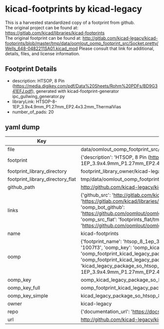 # kicad-footprints by kicad-legacy  
This is a harvested standardized copy of a footprint from github.  
The original project can be found at:  
https://gitlab.com/kicad/libraries/kicad-footprints  
The original footprint can be found at:
http://gitlab.com/kicad-legacy/kicad-footprints/blob/master/tmp/data/oomlout_oomp_footprint_src/Socket.pretty/Wells_648-0482211SA01.kicad_mod
Please consult that link for additional, details, files, and license information.  
## Footprint Details
* description: HTSOP, 8 Pin (https://media.digikey.com/pdf/Data%20Sheets/Rohm%20PDFs/BD9G341EFJ.pdf), generated with kicad-footprint-generator ipc_gullwing_generator.py  
* libraryLink: HTSOP-8-1EP_3.9x4.9mm_P1.27mm_EP2.4x3.2mm_ThermalVias  
* number_of_pads: 20  
## yaml dump  
| Key | Value |  
| --- | --- |  
| file | data/oomlout_oomp_footprint_src/kicad-footprints/Package_SO.pretty/HTSOP-8-1EP_3.9x4.9mm_P1.27mm_EP2.4x3.2mm_ThermalVias.kicad_mod |  
| footprint | {'description': 'HTSOP, 8 Pin (https://media.digikey.com/pdf/Data%20Sheets/Rohm%20PDFs/BD9G341EFJ.pdf), generated with kicad-footprint-generator ipc_gullwing_generator.py', 'libraryLink': 'HTSOP-8-1EP_3.9x4.9mm_P1.27mm_EP2.4x3.2mm_ThermalVias', 'number_of_pads': 20} |  
| footprint_library_directory | footprint_library_owner/kicad-legacy_kicad-footprints |  
| footprint_library_directory_flat | tmp/data/oomlout_oomp_footprint_src/footprints_flat/kicad_legacy_package_so_htsop_8_1ep_3_9x4_9mm_p1_27mm_ep2_4x3_2mm_thermalvias/working |  
| github_path | http://github.com/kicad-legacy/kicad-footprints/blob/master/tmp/data/oomlout_oomp_footprint_src/Package_SO.pretty/HTSOP-8-1EP_3.9x4.9mm_P1.27mm_EP2.4x3.2mm_ThermalVias.kicad_mod |  
| links | {'github_src': 'http://gitlab.com/kicad-legacy/kicad-footprints/blob/master/tmp/data/oomlout_oomp_footprint_src/Socket.pretty/Wells_648-0482211SA01.kicad_mod', 'github_src_repo': 'https://gitlab.com/kicad/libraries/kicad-footprints', 'oomp_bot': 'tmp/data/oomlout_oomp_footprint_src/footprints/kicad_legacy_package_so_htsop_8_1ep_3_9x4_9mm_p1_27mm_ep2_4x3_2mm_thermalvias/working', 'oomp_bot_github': 'https://github.com/oomlout/oomlout_oomp_footprint_bot/tree/main/tmp/data/oomlout_oomp_footprint_src/footprints/kicad_legacy_package_so_htsop_8_1ep_3_9x4_9mm_p1_27mm_ep2_4x3_2mm_thermalvias/working', 'oomp_src_flat': 'footprints_flat/tmp/data/oomlout_oomp_footprint_src/footprints_flat/kicad_legacy_package_so_htsop_8_1ep_3_9x4_9mm_p1_27mm_ep2_4x3_2mm_thermalvias/working', 'oomp_src_flat_github': 'https://github.com/oomlout/oomlout_oomp_footprint_src/tree/main/tmp/data/oomlout_oomp_footprint_src/footprints_flat/kicad_legacy_package_so_htsop_8_1ep_3_9x4_9mm_p1_27mm_ep2_4x3_2mm_thermalvias/working'} |  
| name | kicad-footprints |  
| oomp | {'footprint_name': 'htsop_8_1ep_3_9x4_9mm_p1_27mm_ep2_4x3_2mm_thermalvias', 'library_name': 'package_so', 'md5': '1007f36cca71c944404b3b0a81860f55', 'md5_10': '1007f36cca', 'md5_5': '1007f', 'md5_6': '1007f3', 'oomp_key': 'oomp_kicad_legacy_package_so_htsop_8_1ep_3_9x4_9mm_p1_27mm_ep2_4x3_2mm_thermalvias', 'oomp_key_extra': 'oomp_footprint_kicad_legacy_package_so_htsop_8_1ep_3_9x4_9mm_p1_27mm_ep2_4x3_2mm_thermalvias', 'oomp_key_full': 'oomp_footprint_kicad_legacy_package_so_htsop_8_1ep_3_9x4_9mm_p1_27mm_ep2_4x3_2mm_thermalvias_1007f3', 'oomp_key_simple': 'kicad_legacy_package_so_htsop_8_1ep_3_9x4_9mm_p1_27mm_ep2_4x3_2mm_thermalvias', 'original_filename': 'data/oomlout_oomp_footprint_src/kicad-footprints/Package_SO.pretty/HTSOP-8-1EP_3.9x4.9mm_P1.27mm_EP2.4x3.2mm_ThermalVias.kicad_mod', 'owner_name': 'kicad_legacy'} |  
| oomp_key | oomp_kicad_legacy_package_so_htsop_8_1ep_3_9x4_9mm_p1_27mm_ep2_4x3_2mm_thermalvias |  
| oomp_key_full | oomp_footprint_kicad_legacy_package_so_htsop_8_1ep_3_9x4_9mm_p1_27mm_ep2_4x3_2mm_thermalvias |  
| oomp_key_simple | kicad_legacy_package_so_htsop_8_1ep_3_9x4_9mm_p1_27mm_ep2_4x3_2mm_thermalvias |  
| owner | kicad-legacy |  
| repo | {'documentation_url': 'https://docs.github.com/rest/repos/repos#get-a-repository', 'message': 'Not Found'} |  
| url | http://github.com/kicad-legacy/kicad-footprints |  

